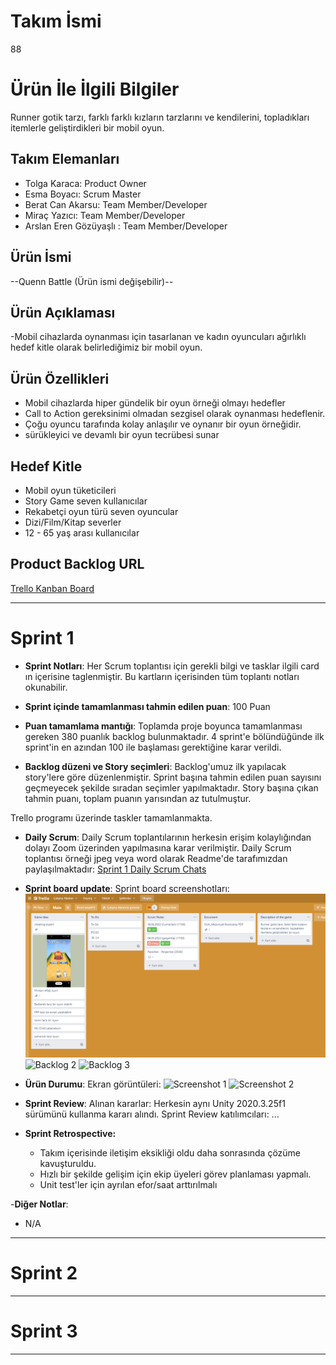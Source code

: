 # **Takım İsmi**

88

# Ürün İle İlgili Bilgiler

Runner gotik tarzı, farklı farklı kızların tarzlarını ve kendilerini, topladıkları itemlerle geliştirdikleri bir mobil oyun.

## Takım Elemanları

- Tolga Karaca: Product Owner
- Esma Boyacı: Scrum Master
- Berat Can Akarsu: Team Member/Developer
- Miraç Yazıcı: Team Member/Developer
- Arslan Eren Gözüyaşlı : Team Member/Developer

## Ürün İsmi

--Quenn Battle (Ürün ismi değişebilir)--

## Ürün Açıklaması

-Mobil cihazlarda oynanması için tasarlanan ve kadın oyuncuları ağırlıklı hedef kitle olarak belirlediğimiz bir mobil oyun.

## Ürün Özellikleri

- Mobil cihazlarda hiper gündelik bir oyun örneği olmayı hedefler
- Call to Action gereksinimi olmadan sezgisel olarak oynanması hedeflenir.
- Çoğu oyuncu tarafında kolay anlaşılır ve oynanır bir oyun örneğidir.
- sürükleyici ve devamlı bir oyun tecrübesi sunar

## Hedef Kitle

- Mobil oyun tüketicileri
- Story Game seven kullanıcılar
- Rekabetçi oyun türü seven oyuncular
- Dizi/Film/Kitap severler
- 12 - 65 yaş arası kullanıcılar

## Product Backlog URL

[Trello Kanban Board](https://trello.com/invite/b/hJj8crrs/cc1110d69770dc2c65a3f6bcc489af6e/main)

---

# Sprint 1

- **Sprint Notları**: Her Scrum toplantısı için gerekli bilgi ve tasklar ilgili card ın içerisine taglenmiştir. Bu kartların içerisinden tüm toplantı notları okunabilir.

- **Sprint içinde tamamlanması tahmin edilen puan**: 100 Puan

- **Puan tamamlama mantığı**: Toplamda proje boyunca tamamlanması gereken 380 puanlık backlog bulunmaktadır. 4 sprint'e bölündüğünde ilk sprint'in en azından 100 ile başlaması gerektiğine karar verildi.

- **Backlog düzeni ve Story seçimleri**: Backlog'umuz ilk yapılacak story'lere göre düzenlenmiştir. Sprint başına tahmin edilen puan sayısını geçmeyecek şekilde sıradan seçimler yapılmaktadır. Story başına çıkan tahmin puanı, toplam puanın yarısından az tutulmuştur. 

Trello programı üzerinde taskler tamamlanmakta.

- **Daily Scrum**: Daily Scrum toplantılarının herkesin erişim kolaylığından dolayı Zoom üzerinden yapılmasına karar verilmiştir. Daily Scrum toplantısı örneği jpeg veya word olarak Readme'de tarafımızdan paylaşılmaktadır: [Sprint 1 Daily Scrum Chats](https://github.com/TheOldRoe/Unity-88/blob/main/daily%20scrum.png)

- **Sprint board update**: Sprint board screenshotları: 
![Backlog 1](https://github.com/TheOldRoe/Unity-88/blob/main/trello.png) 
![Backlog 2]() 
![Backlog 3]()

- **Ürün Durumu**: Ekran görüntüleri:
  ![Screenshot 1](https://github.com/TheOldRoe/Unity-88/blob/main/character%20template%201.png)
  ![Screenshot 2](https://github.com/TheOldRoe/Unity-88/blob/main/character%20template%202.png)

- **Sprint Review**: 
Alınan kararlar: Herkesin aynı Unity 2020.3.25f1 sürümünü kullanma kararı alındı. Sprint Review katılımcıları: ...

- **Sprint Retrospective:**
  - Takım içerisinde iletişim eksikliği oldu daha sonrasında çözüme kavuşturuldu.
  - Hızlı bir şekilde gelişim için ekip üyeleri görev planlaması yapmalı.
  - Unit test'ler için ayrılan efor/saat arttırılmalı 

-**Diğer Notlar**:
- N/A

---

# Sprint 2


---

# Sprint 3

---
